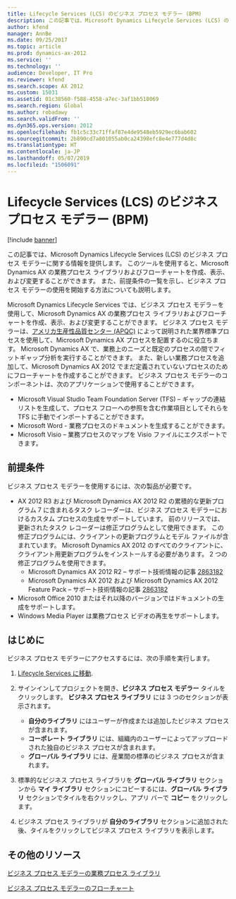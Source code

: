 ```yaml
---
title: Lifecycle Services (LCS) のビジネス プロセス モデラー (BPM)
description: この記事では、Microsoft Dynamics Lifecycle Services (LCS) のビジネス プロセス モデラーに関する情報を提供します。 このツールを使用すると、Microsoft Dynamics AX の業務プロセス ライブラリおよびフローチャートを作成、表示、および変更することができます。 また、前提条件の一覧を示し、ビジネス プロセス モデラーの使用を開始する方法についても説明します。
author: kfend
manager: AnnBe
ms.date: 09/25/2017
ms.topic: article
ms.prod: dynamics-ax-2012
ms.service: ''
ms.technology: ''
audience: Developer, IT Pro
ms.reviewer: kfend
ms.search.scope: AX 2012
ms.custom: 15031
ms.assetid: 01c38560-f588-4558-a7ec-3af1bb518069
ms.search.region: Global
ms.author: robadawy
ms.search.validFrom: ''
ms.dyn365.ops.version: 2012
ms.openlocfilehash: fb1c5c33c71ffaf87e4de9548eb5929ec6bab602
ms.sourcegitcommit: 2b890cd7a801055ab0ca24398efc8e4e777d4d8c
ms.translationtype: HT
ms.contentlocale: ja-JP
ms.lasthandoff: 05/07/2019
ms.locfileid: "1506091"
---
```

# <a name="business-process-modeler-bpm-in-lifecycle-services-lcs"></a>Lifecycle Services (LCS) のビジネス プロセス モデラー (BPM)

[!include [banner](../../includes/banner.md)]

この記事では、Microsoft Dynamics Lifecycle Services (LCS) のビジネス プロセス モデラーに関する情報を提供します。 このツールを使用すると、Microsoft Dynamics AX の業務プロセス ライブラリおよびフローチャートを作成、表示、および変更することができます。 また、前提条件の一覧を示し、ビジネス プロセス モデラーの使用を開始する方法についても説明します。

Microsoft Dynamics Lifecycle Services では、ビジネス プロセス モデラ－を使用して、Microsoft Dynamics AX の業務プロセス ライブラリおよびフローチャートを作成、表示、および変更することができます。 ビジネス プロセス モデラーは、[アメリカ生産性品質センター (APQC)](http://www.apqc.org/) によって説明された業界標準プロセスを使用して、Microsoft Dynamics AX プロセスを配置するのに役立ちます。 Microsoft Dynamics AX で、業務上のニーズと既定のプロセスの間でフィットギャップ分析を実行することができます。 また、新しい業務プロセスを追加して、Microsoft Dynamics AX 2012 でまだ定義されていないプロセスのためにフローチャートを作成することができます。 ビジネス プロセス モデラーのコンポーネントは、次のアプリケーションで使用することができます。

-   Microsoft Visual Studio Team Foundation Server (TFS) – ギャップの連結リストを生成して、プロセス フローへの参照を含む作業項目としてそれらを TFS に手動でインポートすることができます。
-   Microsoft Word - 業務プロセスのドキュメントを生成することができます。
-   Microsoft Visio – 業務プロセスのマップを Visio ファイルにエクスポートできます。

## <a name="prerequisites"></a>前提条件
ビジネス プロセス モデラーを使用するには、次の製品が必要です。

-   AX 2012 R3 および Microsoft Dynamics AX 2012 R2 の累積的な更新プログラム 7 に含まれるタスク レコーダーは、ビジネス プロセス モデラーにおけるカスタム プロセスの生成をサポートしています。 前のリリースでは、更新されたタスク レコーダーは修正プログラムとして使用できます。 この修正プログラムには、クライアントの更新プログラムとモデル ファイルが含まれています。 Microsoft Dynamics AX 2012 のすべてのクライアントに、クライアント用更新プログラムをインストールする必要があります。 2 つの修正プログラムを使用できます。
    -   Microsoft Dynamics AX 2012 R2 – サポート技術情報の記事 [2863182](http://go.microsoft.com/fwlink/?LinkId=309911)
    -   Microsoft Dynamics AX 2012 および Microsoft Dynamics AX 2012 Feature Pack – サポート技術情報の記事 [2863182](http://go.microsoft.com/fwlink/?LinkId=309910)
-   Microsoft Office 2010 またはそれ以降のバージョンではドキュメントの生成をサポートします。
-   Windows Media Player は業務プロセス ビデオの再生をサポートします。

## <a name="getting-started"></a>はじめに
ビジネス プロセス モデラーにアクセスするには、次の手順を実行します。

1.  [Lifecycle Services に移動](https://lcs.dynamics.com).
2.  サインインしてプロジェクトを開き、**ビジネス プロセス モデラー** タイルをクリックします。 **ビジネス プロセス ライブラリ** には 3 つのセクションが表示されます。
    -   **自分のライブラリ** にはユーザーが作成または追加したビジネス プロセスが含まれます。
    -   **コーポレート ライブラリ** には、組織内のユーザーによってアップロードされた独自のビジネス プロセスが含まれます。
    -   **グローバル ライブラリ** には、産業間の標準のビジネス プロセスが含まれます。

3.  標準的なビジネス プロセス ライブラリを **グローバル ライブラリ** セクションから **マイ ライブラリ** セクションにコピーするには、**グローバル ライブラリ** セクションでタイルを右クリックし、アプリ バーで **コピー** をクリックします。
4.  ビジネス プロセス ライブラリが **自分のライブラリ** セクションに追加された後、タイルをクリックしてビジネス プロセス ライブラリを表示します。


<a name="additional-resources"></a>その他のリソース
--------

[ビジネス プロセス モデラーの業務プロセス ライブラリ](../business-process-libraries-business-process-modeler.md)

[ビジネス プロセス モデラーのフローチャート](../flowcharts-business-process-modeler.md)



